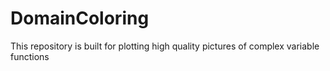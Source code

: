 # DomainColoring
This repository is built for plotting high quality pictures of complex variable functions
